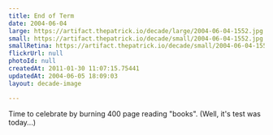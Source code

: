 ```yaml
---
title: End of Term
date: 2004-06-04
large: https://artifact.thepatrick.io/decade/large/2004-06-04-1552.jpg
small: https://artifact.thepatrick.io/decade/small/2004-06-04-1552.jpg
smallRetina: https://artifact.thepatrick.io/decade/small/2004-06-04-1552@2x.jpg
flickrUrl: null
photoId: null
createdAt: 2011-01-30 11:07:15.75441
updatedAt: 2004-06-05 18:09:03
layout: decade-image

---
```

Time to celebrate by burning 400 page reading "books". (Well, it's test was today...)
